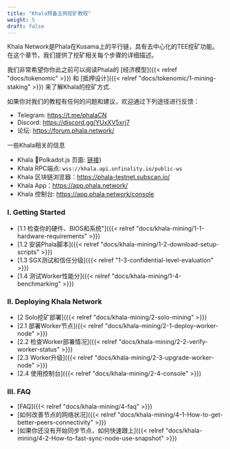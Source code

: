 ```yaml
---
title: "Khala预备主网挖矿教程"
weight: 5
draft: false
---
```


Khala Network是Phala在Kusama上的平行链，具有去中心化的TEE挖矿功能。在这个章节，我们提供了挖矿相关每个步骤的详细描述。

我们非常希望你你此之前可以阅读Phala的 [经济模型]({{< relref "docs/tokenomic" >}}) 和 [抵押设计]({{< relref "docs/tokenomic/1-mining-staking" >}}) 来了解Khala的挖矿方式.

如果你对我们的教程有任何的问题和建议，欢迎通过下列途径进行反馈：
- Telegram: https://t.me/phalaCN
- Discord: https://discord.gg/YUxXV5xrj7
- 论坛: https://forum.phala.network/

一些Khala相关的信息

- Khala Polkadot.js 页面: [链接](https://polkadot.js.org/apps/?rpc=wss%3A%2F%2Fkhala.api.onfinality.io%2Fpublic-ws#/explorer))
- Khala RPC端点: `wss://khala.api.onfinality.io/public-ws`
- Khala 区块链浏览器：<https://phala-testnet.subscan.io/>
- Khala App：<https://app.phala.network/>
- Khala 控制台: <https://app.phala.network/console>
  
### I. Getting Started

- [1.1 检查你的硬件、BIOS和系统"]({{< relref "docs/khala-mining/1-1-hardware-requirements" >}})
- [1.2 安装Phala脚本]({{< relref "docs/khala-mining/1-2-download-setup-scripts" >}})
- [1.3 SGX测试和信任分级]({{< relref "1-3-confidential-level-evaluation" >}})
- [1.4 测试Worker性能分]({{< relref "docs/khala-mining/1-4-benchmarking" >}})

### II. Deploying Khala Network

- [2 Solo挖矿部署]({{< relref "docs/khala-mining/2-solo-mining" >}})
- [2.1 部署Worker节点]({{< relref "docs/khala-mining/2-1-deploy-worker-node" >}})
- [2.2 检查Worker部署情况]({{< relref "docs/khala-mining/2-2-verify-worker-status" >}})
- [2.3 Worker升级]({{< relref "docs/khala-mining/2-3-upgrade-worker-node" >}})
- [2.4 使用控制台]({{< relref "docs/khala-mining/2-4-console" >}})


### III. FAQ

- [FAQ]({{< relref "docs/khala-mining/4-faq" >}})
- [如何改善节点的网络状况]({{< relref "docs/khala-mining/4-1-How-to-get-better-peers-connectivity" >}})
- [如果你还没有开始同步节点，如何快速跟上]({{< relref "docs/khala-mining/4-2-How-to-fast-sync-node-use-snapshot" >}})

